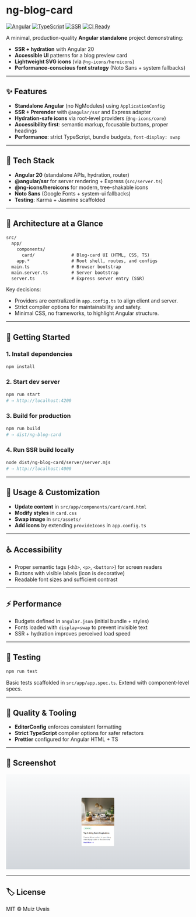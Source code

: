 # ng-blog-card

[![Angular](https://img.shields.io/badge/Angular-20.x-dd0031?logo=angular&logoColor=white)](https://angular.dev/)
[![TypeScript](https://img.shields.io/badge/TypeScript-5.x-3178c6?logo=typescript&logoColor=white)](https://www.typescriptlang.org/)
[![SSR](https://img.shields.io/badge/Rendering-SSR%20%2B%20Prerender-0a7ea4)](#server-side-rendering)
[![CI Ready](https://img.shields.io/badge/CI-ready-success)](#quality--tooling)

A minimal, production-quality **Angular standalone** project demonstrating:
- **SSR + hydration** with Angular 20
- **Accessible UI** patterns for a blog preview card
- **Lightweight SVG icons** (via `@ng-icons/heroicons`)
- **Performance-conscious font strategy** (Noto Sans + system fallbacks)

---

## ✨ Features

- **Standalone Angular** (no NgModules) using `ApplicationConfig`
- **SSR + Prerender** with `@angular/ssr` and Express adapter
- **Hydration-safe icons** via root-level providers (`@ng-icons/core`)
- **Accessibility first**: semantic markup, focusable buttons, proper headings
- **Performance**: strict TypeScript, bundle budgets, `font-display: swap`

---

## 🔧 Tech Stack

- **Angular 20** (standalone APIs, hydration, router)
- **@angular/ssr** for server rendering + Express (`src/server.ts`)
- **@ng-icons/heroicons** for modern, tree-shakable icons
- **Noto Sans** (Google Fonts + system-ui fallbacks)
- **Testing**: Karma + Jasmine scaffolded

---

## 🧱 Architecture at a Glance

```
src/
  app/
    components/
      card/              # Blog-card UI (HTML, CSS, TS)
    app.*                # Root shell, routes, and configs
  main.ts                # Browser bootstrap
  main.server.ts         # Server bootstrap
  server.ts              # Express server entry (SSR)
```

Key decisions:
- Providers are centralized in `app.config.ts` to align client and server.
- Strict compiler options for maintainability and safety.
- Minimal CSS, no frameworks, to highlight Angular structure.

---

## 🚀 Getting Started

### 1. Install dependencies
```bash
npm install
```

### 2. Start dev server
```bash
npm run start
# → http://localhost:4200
```

### 3. Build for production
```bash
npm run build
# → dist/ng-blog-card
```

### 4. Run SSR build locally
```bash
node dist/ng-blog-card/server/server.mjs
# → http://localhost:4000
```

---

## 🧭 Usage & Customization

- **Update content** in `src/app/components/card/card.html`
- **Modify styles** in `card.css`
- **Swap image** in `src/assets/`
- **Add icons** by extending `provideIcons` in `app.config.ts`

---

## ♿ Accessibility

- Proper semantic tags (`<h3>`, `<p>`, `<button>`) for screen readers
- Buttons with visible labels (icon is decorative)
- Readable font sizes and sufficient contrast

---

## ⚡ Performance

- Budgets defined in `angular.json` (initial bundle + styles)
- Fonts loaded with `display=swap` to prevent invisible text
- SSR + hydration improves perceived load speed

---

## 🧪 Testing

```bash
npm run test
```

Basic tests scaffolded in `src/app/app.spec.ts`. Extend with component-level specs.

---

## 🧰 Quality & Tooling

- **EditorConfig** enforces consistent formatting
- **Strict TypeScript** compiler options for safer refactors
- **Prettier** configured for Angular HTML + TS

---

## 📸 Screenshot

![ng-blog-card screenshot](docs/screenshot.png)

---

## 🏷️ License

MIT © Muiz Uvais
